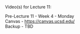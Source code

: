 Video(s) for Lecture 11:

Pre-Lecture 11 - Week 4 - Monday  
Canvas - https://canvas.ucsd.edu/  
Backup - TBD